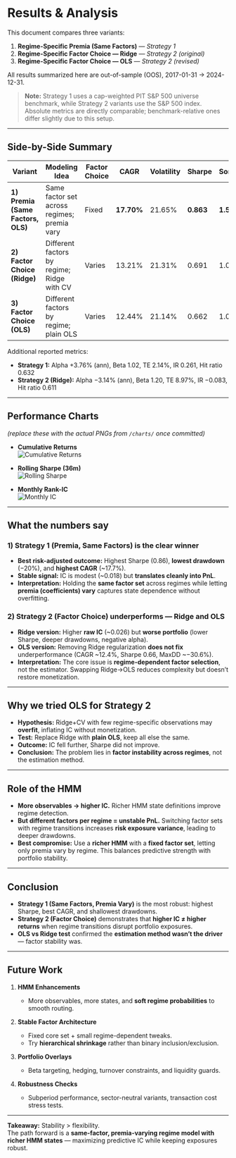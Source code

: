 # Results & Analysis

This document compares three variants:

1. **Regime-Specific Premia (Same Factors)** — *Strategy 1*  
2. **Regime-Specific Factor Choice — Ridge** — *Strategy 2 (original)*  
3. **Regime-Specific Factor Choice — OLS** — *Strategy 2 (revised)*  

All results summarized here are out-of-sample (OOS), 2017-01-31 → 2024-12-31.

> **Note:** Strategy 1 uses a cap-weighted PIT S&P 500 universe benchmark, while Strategy 2 variants use the S&P 500 index. Absolute metrics are directly comparable; benchmark-relative ones differ slightly due to this setup.

---

## Side-by-Side Summary

| Variant | Modeling Idea | Factor Choice | CAGR | Volatility | Sharpe | Sortino | MaxDD | IC Mean | IC IR |
|--------|---------------|---------------|------|------------|--------|---------|-------|---------|-------|
| **1) Premia (Same Factors, OLS)** | Same factor set across regimes; premia vary | Fixed | **17.70%** | 21.65% | **0.863** | **1.55** | **−20.26%** | 0.0181 | 0.0938 |
| **2) Factor Choice (Ridge)** | Different factors by regime; Ridge with CV | Varies | 13.21% | 21.31% | 0.691 | 1.05 | −30.15% | **0.0257** | **0.0949** |
| **3) Factor Choice (OLS)** | Different factors by regime; plain OLS | Varies | 12.44% | 21.14% | 0.662 | 1.01 | −30.61% | 0.0054 | 0.0487 |

Additional reported metrics:  
- **Strategy 1:** Alpha +3.76% (ann), Beta 1.02, TE 2.14%, IR 0.261, Hit ratio 0.632  
- **Strategy 2 (Ridge):** Alpha −3.14% (ann), Beta 1.20, TE 8.97%, IR −0.083, Hit ratio 0.611  

---

## Performance Charts

*(replace these with the actual PNGs from `/charts/` once committed)*

- **Cumulative Returns**  
  ![Cumulative Returns](/cumulative_returns.png)

- **Rolling Sharpe (36m)**  
  ![Rolling Sharpe](/rolling_sharpe.png)

- **Monthly Rank-IC**  
  ![Monthly IC](/monthly_ic.png)

---

## What the numbers say

### 1) Strategy 1 (Premia, Same Factors) is the clear winner
- **Best risk-adjusted outcome:** Highest Sharpe (0.86), **lowest drawdown** (−20%), and **highest CAGR** (~17.7%).  
- **Stable signal:** IC is modest (~0.018) but **translates cleanly into PnL**.  
- **Interpretation:** Holding the **same factor set** across regimes while letting **premia (coefficients) vary** captures state dependence without overfitting.

### 2) Strategy 2 (Factor Choice) underperforms — Ridge and OLS
- **Ridge version:** Higher **raw IC** (~0.026) but **worse portfolio** (lower Sharpe, deeper drawdowns, negative alpha).  
- **OLS version:** Removing Ridge regularization **does not fix** underperformance (CAGR ~12.4%, Sharpe 0.66, MaxDD ~−30.6%).  
- **Interpretation:** The core issue is **regime-dependent factor selection**, not the estimator. Swapping Ridge→OLS reduces complexity but doesn’t restore monetization.

---

## Why we tried OLS for Strategy 2

- **Hypothesis:** Ridge+CV with few regime-specific observations may **overfit**, inflating IC without monetization.  
- **Test:** Replace Ridge with **plain OLS**, keep all else the same.  
- **Outcome:** IC fell further, Sharpe did not improve.  
- **Conclusion:** The problem lies in **factor instability across regimes**, not the estimation method.

---

## Role of the HMM

- **More observables → higher IC.** Richer HMM state definitions improve regime detection.  
- **But different factors per regime = unstable PnL.** Switching factor sets with regime transitions increases **risk exposure variance**, leading to deeper drawdowns.  
- **Best compromise:** Use a **richer HMM** with a **fixed factor set**, letting only premia vary by regime. This balances predictive strength with portfolio stability.

---

## Conclusion

- **Strategy 1 (Same Factors, Premia Vary)** is the most robust: highest Sharpe, best CAGR, and shallowest drawdowns.  
- **Strategy 2 (Factor Choice)** demonstrates that **higher IC ≠ higher returns** when regime transitions disrupt portfolio exposures.  
- **OLS vs Ridge test** confirmed the **estimation method wasn’t the driver** — factor stability was.

---

## Future Work

1. **HMM Enhancements**  
   - More observables, more states, and **soft regime probabilities** to smooth routing.  

2. **Stable Factor Architecture**  
   - Fixed core set + small regime-dependent tweaks.  
   - Try **hierarchical shrinkage** rather than binary inclusion/exclusion.  

3. **Portfolio Overlays**  
   - Beta targeting, hedging, turnover constraints, and liquidity guards.  

4. **Robustness Checks**  
   - Subperiod performance, sector-neutral variants, transaction cost stress tests.  

---

**Takeaway:** Stability > flexibility.  
The path forward is a **same-factor, premia-varying regime model with richer HMM states** — maximizing predictive IC while keeping exposures robust.  
